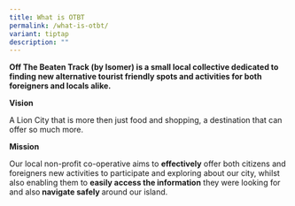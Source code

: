 ```yaml
---
title: What is OTBT
permalink: /what-is-otbt/
variant: tiptap
description: ""
---
```

<p><strong>Off The Beaten Track (by Isomer) is a small local collective dedicated to finding new alternative tourist friendly spots and activities for both foreigners and locals alike.</strong>
</p>
<p><strong>Vision </strong>
</p>
<p>A Lion City that is more then just food and shopping, a destination that
can offer so much more.</p>
<p><strong>Mission</strong>
</p>
<p>Our local non-profit co-operative aims to <strong>effectively</strong> offer
both citizens and foreigners new activities to participate and exploring
about our city, whilst also enabling them to <strong>easily access the information</strong> they
were looking for and also<strong> navigate safely </strong>around our island.</p>
<p></p>